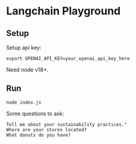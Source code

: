 # Langchain Playground

## Setup

Setup api key:

```
export OPENAI_API_KEY=your_openai_api_key_here
```

Need node v18+.

## Run

```
node index.js
```

Some questions to ask:

```
Tell me about your sustainability practices."
Where are your stores located?
What donuts do you have?
```

